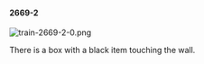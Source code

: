 #### 2669-2
![train-2669-2-0.png](https://github.com/lil-lab/nlvr/raw/master/nlvr/train/images/71/train-2669-2-0.png "train-2669-2-0.png")

There is a box with a black item touching the wall.